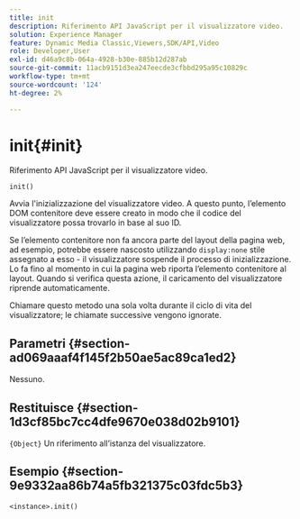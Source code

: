 ```yaml
---
title: init
description: Riferimento API JavaScript per il visualizzatore video.
solution: Experience Manager
feature: Dynamic Media Classic,Viewers,SDK/API,Video
role: Developer,User
exl-id: d46a9c8b-064a-4928-b30e-885b12d287ab
source-git-commit: 11acb9151d3ea247eecde3cfbbd295a95c10829c
workflow-type: tm+mt
source-wordcount: '124'
ht-degree: 2%

---
```


# init{#init}

Riferimento API JavaScript per il visualizzatore video.

`init()`

Avvia l&#39;inizializzazione del visualizzatore video. A questo punto, l’elemento DOM contenitore deve essere creato in modo che il codice del visualizzatore possa trovarlo in base al suo ID.

Se l’elemento contenitore non fa ancora parte del layout della pagina web, ad esempio, potrebbe essere nascosto utilizzando `display:none` stile assegnato a esso - il visualizzatore sospende il processo di inizializzazione. Lo fa fino al momento in cui la pagina web riporta l’elemento contenitore al layout. Quando si verifica questa azione, il caricamento del visualizzatore riprende automaticamente.

Chiamare questo metodo una sola volta durante il ciclo di vita del visualizzatore; le chiamate successive vengono ignorate.

## Parametri {#section-ad069aaaf4f145f2b50ae5ac89ca1ed2}

Nessuno.

## Restituisce {#section-1d3cf85bc7cc4dfe9670e038d02b9101}

`{Object}` Un riferimento all’istanza del visualizzatore.

## Esempio {#section-9e9332aa86b74a5fb321375c03fdc5b3}

```
<instance>.init()
```
